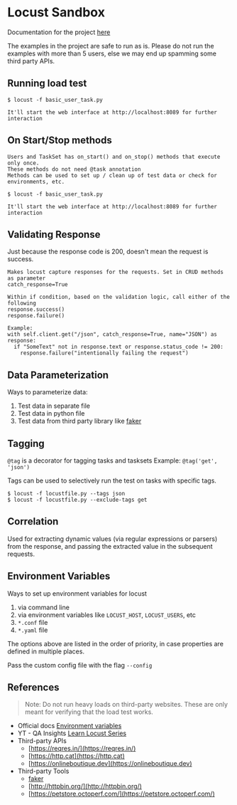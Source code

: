 # Locust Sandbox

Documentation for the project [here](./docs)

The examples in the project are safe to run as is.
Please do not run the examples with more than 5 users, else we may end up spamming some third party APIs.

## Running load test

```shell
$ locust -f basic_user_task.py

It'll start the web interface at http://localhost:8089 for further interaction
```

## On Start/Stop methods

```shell
Users and TaskSet has on_start() and on_stop() methods that execute only once.
These methods do not need @task annotation
Methods can be used to set up / clean up of test data or check for environments, etc.

$ locust -f basic_user_task.py

It'll start the web interface at http://localhost:8089 for further interaction
```

## Validating Response

Just because the response code is 200, doesn't mean the request is success.

```shell
Makes locust capture responses for the requests. Set in CRUD methods as parameter
catch_response=True

Within if condition, based on the validation logic, call either of the following
response.success()
response.failure()

Example:
with self.client.get("/json", catch_response=True, name="JSON") as response:
  if "SomeText" not in response.text or response.status_code != 200:
    response.failure("intentionally failing the request")
```

## Data Parameterization

Ways to parameterize data:

1. Test data in separate file
2. Test data in python file
3. Test data from third party library like [faker](https://faker.readthedocs.io/en/master/)

## Tagging

`@tag` is a decorator for tagging tasks and tasksets
Example: `@tag('get', 'json')`

Tags can be used to selectively run the test on tasks with specific tags.

```shell
$ locust -f locustfile.py --tags json
$ locust -f locustfile.py --exclude-tags get
```

## Correlation

Used for extracting dynamic values (via regular expressions or parsers) from the response, and passing the extracted value in the subsequent requests.

## Environment Variables

Ways to set up environment variables for locust

1. via command line
2. via environment variables like `LOCUST_HOST`, `LOCUST_USERS`, etc
3. `*.conf` file
4. `*.yaml` file

The options above are listed in the order of priority, in case properties are defined in multiple places.

Pass the custom config file with the flag `--config`

## References

> Note: Do not run heavy loads on third-party websites. These are only meant for verifying that the load test works.

- Official docs [Environment variables](https://docs.locust.io/en/stable/configuration.html#environment-variables)
- YT - QA Insights [Learn Locust Series](https://www.youtube.com/playlist?list=PLJ9A48W0kpRKMCzJARCObgJs3SinOewp5)
- Third-party APIs
  - [https://reqres.in/](https://reqres.in/)
  - [https://http.cat](https://http.cat)
  - [https://onlineboutique.dev](https://onlineboutique.dev)
- Third-party Tools
  - [faker](https://faker.readthedocs.io/en/master/)
  - [http://httpbin.org/](http://httpbin.org/)
  - [https://petstore.octoperf.com/](https://petstore.octoperf.com/)
